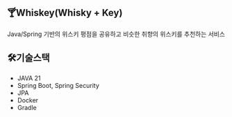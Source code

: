 
## 🍸Whiskey(Whisky + Key)
Java/Spring 기반의 위스키 평점을 공유하고 비슷한 취향의 위스키를 추천하는 서비스

## 🛠️기술스택
+ JAVA 21
+ Spring Boot, Spring Security
+ JPA
+ Docker
+ Gradle
